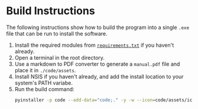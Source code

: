 # Build Instructions

The following instructions show how to build the program into a single `.exe`
file that can be run to install the software.

1. Install the required modules from [`requirements.txt`](requirements.txt) if
   you haven't already.
2. Open a terminal in the root directory.
3. Use a markdown to PDF converter to generate a `manual.pdf` file and place it
   in `./code/assets`.
4. Install NSIS if you haven't already, and add the install location to your
   system's PATH variabe.
5. Run the build command:
   ```sh
   pyinstaller -p code --add-data="code;." -y -w --icon=code/assets/icon.ico code/ main.py; makensis installer.nsi
   ```

